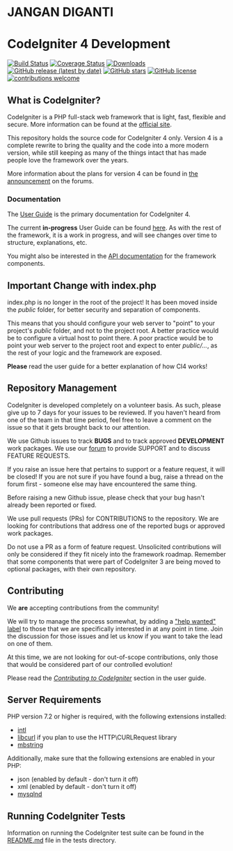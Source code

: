 # JANGAN DIGANTI

# CodeIgniter 4 Development

[![Build Status](https://github.com/codeigniter4/CodeIgniter4/workflows/PHPUnit/badge.svg)](https://github.com/codeigniter4/CodeIgniter4/actions?query=workflow%3A%22PHPUnit%22)
[![Coverage Status](https://coveralls.io/repos/github/codeigniter4/CodeIgniter4/badge.svg?branch=develop)](https://coveralls.io/github/codeigniter4/CodeIgniter4?branch=develop)
[![Downloads](https://poser.pugx.org/codeigniter4/framework/downloads)](https://packagist.org/packages/codeigniter4/framework)
[![GitHub release (latest by date)](https://img.shields.io/github/v/release/codeigniter4/CodeIgniter4)](https://packagist.org/packages/codeigniter4/framework)
[![GitHub stars](https://img.shields.io/github/stars/codeigniter4/CodeIgniter4)](https://packagist.org/packages/codeigniter4/framework)
[![GitHub license](https://img.shields.io/github/license/codeigniter4/CodeIgniter4)](https://github.com/codeigniter4/CodeIgniter4/blob/develop/LICENSE)
[![contributions welcome](https://img.shields.io/badge/contributions-welcome-brightgreen.svg?style=flat)](https://github.com/codeigniter4/CodeIgniter4/pulls)
<br>

## What is CodeIgniter?

CodeIgniter is a PHP full-stack web framework that is light, fast, flexible and secure.
More information can be found at the [official site](http://codeigniter.com).

This repository holds the source code for CodeIgniter 4 only.
Version 4 is a complete rewrite to bring the quality and the code into a more modern version,
while still keeping as many of the things intact that has made people love the framework over the years.

More information about the plans for version 4 can be found in [the announcement](http://forum.codeigniter.com/thread-62615.html) on the forums.

### Documentation

The [User Guide](https://codeigniter4.github.io/userguide/) is the primary documentation for CodeIgniter 4.

The current **in-progress** User Guide can be found [here](https://codeigniter4.github.io/CodeIgniter4/).
As with the rest of the framework, it is a work in progress, and will see changes over time to structure, explanations, etc.

You might also be interested in the [API documentation](https://codeigniter4.github.io/api/) for the framework components.

## Important Change with index.php

index.php is no longer in the root of the project! It has been moved inside the *public* folder,
for better security and separation of components.

This means that you should configure your web server to "point" to your project's *public* folder, and
not to the project root. A better practice would be to configure a virtual host to point there. A poor practice would be to point your web server to the project root and expect to enter *public/...*, as the rest of your logic and the
framework are exposed.

**Please** read the user guide for a better explanation of how CI4 works!

## Repository Management

CodeIgniter is developed completely on a volunteer basis. As such, please give up to 7 days
for your issues to be reviewed. If you haven't heard from one of the team in that time period,
feel free to leave a comment on the issue so that it gets brought back to our attention.

We use Github issues to track **BUGS** and to track approved **DEVELOPMENT** work packages.
We use our [forum](http://forum.codeigniter.com) to provide SUPPORT and to discuss
FEATURE REQUESTS.

If you raise an issue here that pertains to support or a feature request, it will
be closed! If you are not sure if you have found a bug, raise a thread on the forum first -
someone else may have encountered the same thing.

Before raising a new Github issue, please check that your bug hasn't already
been reported or fixed.

We use pull requests (PRs) for CONTRIBUTIONS to the repository.
We are looking for contributions that address one of the reported bugs or
approved work packages.

Do not use a PR as a form of feature request.
Unsolicited contributions will only be considered if they fit nicely
into the framework roadmap.
Remember that some components that were part of CodeIgniter 3 are being moved
to optional packages, with their own repository.

## Contributing

We **are** accepting contributions from the community!

We will try to manage the process somewhat, by adding a ["help wanted" label](https://github.com/codeigniter4/CodeIgniter4/labels/help%20wanted) to those that we are
specifically interested in at any point in time. Join the discussion for those issues and let us know
if you want to take the lead on one of them.

At this time, we are not looking for out-of-scope contributions, only those that would be considered part of our controlled evolution!

Please read the [*Contributing to CodeIgniter*](https://github.com/codeigniter4/CodeIgniter4/blob/develop/CONTRIBUTING.md) section in the user guide.

## Server Requirements

PHP version 7.2 or higher is required, with the following extensions installed:


- [intl](http://php.net/manual/en/intl.requirements.php)
- [libcurl](http://php.net/manual/en/curl.requirements.php) if you plan to use the HTTP\CURLRequest library
- [mbstring](http://php.net/manual/en/mbstring.installation.php)

Additionally, make sure that the following extensions are enabled in your PHP:

- json (enabled by default - don't turn it off)
- xml (enabled by default - don't turn it off)
- [mysqlnd](http://php.net/manual/en/mysqlnd.install.php)

## Running CodeIgniter Tests

Information on running the CodeIgniter test suite can be found in the [README.md](tests/README.md) file in the tests directory.
